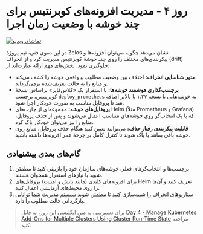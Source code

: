 # روز ۴ - مدیریت افزونه‌های کوبرنتیس برای چند خوشه با وضعیت زمان اجرا

[![تماشای ویدیو](../thumbnails/day4.png)](https://www.youtube.com/watch?v=9OJSRbyEGVI)

در این دموی فنی، تیم پروژهٔ Zelos نشان می‌دهد چگونه می‌توان افزونه‌ها و پیکربندی‌های مختلف را روی چند خوشهٔ کوبرنتیس مدیریت کرد و از انحراف (drift) جلوگیری نمود. بخش‌های مهم ارائه عبارت‌اند از:

- **مدیر شناسایی انحراف:** اختلاف بین وضعیت مطلوب و واقعی خوشه را کشف می‌کند و منابع را به حالت تعریف‌شده برمی‌گرداند.
- **برچسب‌گذاری هوشمند خوشه‌ها:** با استقرار یک «کلاس‌فایر» براساس نسخهٔ کوبرنتیس، برچسب `deploy_prometheus` به خوشه‌هایی با نسخه ۱.۲۷ یا بالاتر اضافه شد تا پروفایل مناسب به صورت خودکار اجرا شود.
- **پروفایل‌های خوشه:** مجموعه‌ای از چارت‌های Helm (مثلاً Prometheus و Grafana) که با یک انتخاب‌گر روی خوشه‌های متناسب اعمال می‌شوند و پس از حذف پروفایل، منابع را نیز می‌توان خودکار پاک کرد.
- **قابلیت پیکربندی رفتار حذف:** می‌توانید تعیین کنید هنگام حذف پروفایل، منابع روی خوشه باقی بمانند یا پاک شوند تا کنترل کامل بر چرخهٔ عمر افزونه‌ها داشته باشید.

## گام‌های بعدی پیشنهادی

1. برچسب‌ها و انتخاب‌گرهای فعلی خوشه‌های سازمان خود را بازبینی کنید تا مطمئن شوید با نیازهای استقرار همخوان هستند.
2. برای افزونه‌های کلیدی (مانند پایش و امنیت) پروفایل‌های Helm تعریف کنید و آن‌ها را روی محیط‌های آزمایشی اعمال کنید.
3. سناریوهای انحراف را شبیه‌سازی کنید تا مطمئن شوید سیستم مدیریت شما توانایی بازگردانی حالت مطلوب را دارد.

> برای دسترسی به متن انگلیسی این روز، به فایل [Day 4 - Manage Kubernetes Add-Ons for Multiple Clusters Using Cluster Run-Time State](../day04.md) مراجعه کنید.
